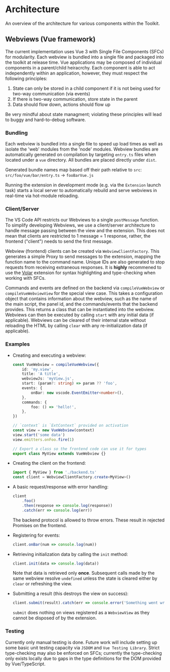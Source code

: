 # Architecture

An overview of the architecture for various components within the Toolkit.

## Webviews (Vue framework)

The current implementation uses Vue 3 with Single File Components (SFCs) for modularity. Each webview
is bundled into a single file and packaged into the toolkit at release time. Vue applications may be composed
of individual components in a parent/child heiracrchy. Each component is able to act independently within an
application, however, they must respect the following principles:

1. State can only be stored in a child component if it is not being used for two-way communication (via events)
2. If there is two-way communication, store state in the parent
3. Data should flow down, actions should flow up

Be very mindful about state managment; violating these principles will lead to buggy and hard-to-debug software.

### Bundling

Each webview is bundled into a single file to speed up load times as well as isolate the 'web' modules from the 'node' modules. Webview bundles are automatically generated on compilation by targeting `entry.ts` files when located under a `vue` directory. All bundles are placed directly under `dist`.

Generated bundle names map based off their path relative to `src`: `src/foo/vue/bar/entry.ts` -> `fooBarVue.js`

Running the extension in development mode (e.g. via the `Extension` launch task) starts a local server to automatically rebuild and serve webviews in real-time via hot-module reloading.

### Client/Server

The VS Code API restricts our Webviews to a single `postMessage` function. To simplify developing Webviews, we use a client/server architecture to handle message passing between the view and the extension. This does not mean that clients are restricted to 1 message = 1 response, rather, the frontend ("client")
needs to send the first message.

Webview (frontend) clients can be created via `WebviewClientFactory`. This generates a simple Proxy to send messages to the extension, mapping the function name to the command name. Unique IDs are also generated to stop requests from receiving extraneous responses. It is **highly** recommened to use the [Volar](https://marketplace.visualstudio.com/items?itemName=johnsoncodehk.volar) extension for syntax highlighting and type-checking when working with SFCs.

Commands and events are defined on the backend via `compileVueWebview` or `compileVueWebviewView` for the special view case. This takes a configuration object that contains information about the webview, such as the
name of the main script, the panel id, and the commands/events that the backend provides. This returns a class that can be instantiated into the webview. Webviews can then be executed by calling `start` with any initial data (if applicable). Webviews can be cleared of their internal state without reloading the HTML by calling `clear` with any re-initialization data (if applicable).

### Examples

-   Creating and executing a webview:

    ```ts
    const VueWebview = compileVueWebview({
        id: 'my.view',
        title: 'A title',
        webviewJs: 'myView.js',
        start: (param?: string) => param ?? 'foo',
        events: {
            onBar: new vscode.EventEmitter<number>(),
        },
        commands: {
            foo: () => 'hello!',
        },
    })

    // `context` is `ExtContext` provided on activation
    const view = new VueWebview(context)
    view.start('some data')
    view.emitters.onFoo.fire(1)

    // Export a class so the frontend code can use it for types
    export class MyView extends VueWebview {}
    ```

-   Creating the client on the frontend:

    ```ts
    import { MyView } from './backend.ts'
    const client = WebviewClientFactory.create<MyView>()
    ```

-   A basic request/response with error handling:

    ```ts
    client
        .foo()
        .then(response => console.log(response))
        .catch(err => console.log(err))
    ```

    The backend protocol is allowed to throw errors. These result in rejected Promises on the frontend.

-   Registering for events:

    ```ts
    client.onBar(num => console.log(num))
    ```

-   Retrieving initialization data by calling the `init` method:

    ```ts
    client.init(data => console.log(data))
    ```

    Note that data is retrieved only **once**. Subsequent calls made by the same webview resolve `undefined` unless the state is cleared either by `clear` or refreshing the view.

-   Submitting a result (this destroys the view on success):

    ```ts
    client.submit(result).catch(err => console.error('Something went wrong!'))
    ```

    `submit` does nothing on views registered as a `WebviewView` as they cannot be disposed of by the extension.

### Testing

Currently only manual testing is done. Future work will include setting up some basic unit testing capacity via `JSDOM` and `Vue Testing Library`. Strict type-checking may also be enforced on SFCs; currently the type-checking only exists locally due to gaps in the type definitions for the DOM provided by Vue/TypeScript.
